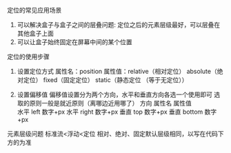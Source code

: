 定位的常见应用场景
1. 可以解决盒子与盒子之间的层叠问题: 定位之后的元素层级最好，可以层叠在其他盒子上面
2. 可以让盒子始终固定在屏幕中间的某个位置


定位的使用步骤
1. 设置定位方式
属性名：position
属性值：relative（相对定位）
        absolute（绝对定位）
        fixed（固定定位）
        static（静态定位 （等于无定位））
    
2. 设置偏移值
偏移值设置分为两个方向，水平和垂直方向各选一个使用即可
选取的原则一般是就近原则（离哪边近用哪了）
    方向     属性名    属性值   
    水平     left      数字+px
    水平     right     数字+px 
    垂直     top       数字+px
    垂直     bottom    数字+px

元素层级问题
  标准流<浮动<定位
  相对、绝对、固定默认层级相同，以写在代码下方的为准